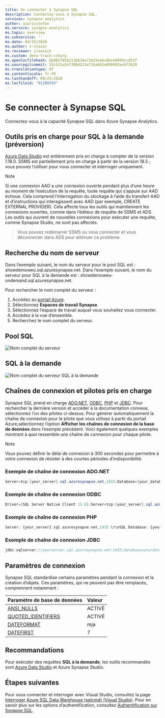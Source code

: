 ```yaml
---
title: Se connecter à Synapse SQL
description: Connectez-vous à Synapse SQL.
services: synapse-analytics
author: azaricstefan
ms.service: synapse-analytics
ms.topic: overview
ms.subservice: ''
ms.date: 04/15/2020
ms.author: v-stazar
ms.reviewer: jrasnick
ms.custom: devx-track-csharp
ms.openlocfilehash: bbd82f856213bb36e71625eabc8bce9999ccd53f
ms.sourcegitcommit: 32c521a2ef396d121e71ba682e098092ac673b30
ms.translationtype: HT
ms.contentlocale: fr-FR
ms.lasthandoff: 09/25/2020
ms.locfileid: "91289393"
---
```

# <a name="connect-to-synapse-sql"></a>Se connecter à Synapse SQL
Connectez-vous à la capacité Synapse SQL dans Azure Synapse Analytics.

## <a name="supported-tools-for-sql-on-demand-preview"></a>Outils pris en charge pour SQL à la demande (préversion)

[Azure Data Studio](/sql/azure-data-studio/download-azure-data-studio) est entièrement pris en charge à compter de la version 1.18.0. SSMS est partiellement pris en charge à partir de la version 18.5 ; vous pouvez l’utiliser pour vous connecter et interroger uniquement.

> [!NOTE]
> Si une connexion AAD a une connexion ouverte pendant plus d’une heure au moment de l’exécution de la requête, toute requête qui s’appuie sur AAD échoue. Cela comprend l’interrogation du stockage à l’aide du transfert AAD et d’instructions qui interagissent avec AAD (par exemple, CREATE EXTERNAL PROVIDER). Cela affecte tous les outils qui maintiennent les connexions ouvertes, comme dans l’éditeur de requête de SSMS et ADS. Les outils qui ouvrent de nouvelles connexions pour exécuter une requête, comme Synapse Studio, ne sont pas affectés.

> Vous pouvez redémarrer SSMS ou vous connecter et vous déconnecter dans ADS pour atténuer ce problème. 

## <a name="find-your-server-name"></a>Recherche du nom de serveur

Dans l’exemple suivant, le nom du serveur pour le pool SQL est : showdemoweu.sql.azuresynapse.net.
Dans l’exemple suivant, le nom du serveur pour SQL à la demande est : showdemoweu-ondemand.sql.azuresynapse.net.

Pour rechercher le nom complet du serveur :

1. Accédez au [portail Azure](https://portal.azure.com).
2. Sélectionnez **Espaces de travail Synapse**.
3. Sélectionnez l’espace de travail auquel vous souhaitez vous connecter.
4. Accédez à la vue d’ensemble.
5. Recherchez le nom complet du serveur.

## <a name="sql-pool"></a>**Pool SQL**

![Nom complet du serveur](./media/connect-overview/server-connect-example.png)

## <a name="sql-on-demand"></a>**SQL à la demande**

![Nom complet du serveur SQL à la demande](./media/connect-overview/server-connect-example-sqlod.png)

## <a name="supported-drivers-and-connection-strings"></a>Chaînes de connexion et pilotes pris en charge
Synapse SQL prend en charge [ADO.NET](https://msdn.microsoft.com/library/e80y5yhx(v=vs.110).aspx), [ODBC](https://msdn.microsoft.com/library/jj730314.aspx), [PHP](https://msdn.microsoft.com/library/cc296172.aspx?f=255&MSPPError=-2147217396) et [JDBC](https://msdn.microsoft.com/library/mt484311(v=sql.110).aspx). Pour rechercher la dernière version et accéder à la documentation connexe, sélectionnez l’un des pilotes ci-dessus. Pour générer automatiquement la chaîne de connexion pour le pilote que vous utilisez à partir du portail Azure,sélectionnez l’option **Afficher les chaînes de connexion de la base de données** dans l’exemple précédent. Voici également quelques exemples montrant à quoi ressemble une chaîne de connexion pour chaque pilote.

> [!NOTE]
> Vous pouvez définir le délai de connexion à 300 secondes pour permettre à votre connexion de résister à des courtes périodes d’indisponibilité.

### <a name="adonet-connection-string-example"></a>Exemple de chaîne de connexion ADO.NET

```csharp
Server=tcp:{your_server}.sql.azuresynapse.net,1433;Database={your_database};User ID={your_user_name};Password={your_password_here};Encrypt=True;TrustServerCertificate=False;Connection Timeout=30;
```

### <a name="odbc-connection-string-example"></a>Exemple de chaîne de connexion ODBC

```csharp
Driver={SQL Server Native Client 11.0};Server=tcp:{your_server}.sql.azuresynapse.net,1433;Database={your_database};Uid={your_user_name};Pwd={your_password_here};Encrypt=yes;TrustServerCertificate=no;Connection Timeout=30;
```

### <a name="php-connection-string-example"></a>Exemple de chaîne de connexion PHP

```PHP
Server: {your_server}.sql.azuresynapse.net,1433 \r\nSQL Database: {your_database}\r\nUser Name: {your_user_name}\r\n\r\nPHP Data Objects(PDO) Sample Code:\r\n\r\ntry {\r\n   $conn = new PDO ( \"sqlsrv:server = tcp:{your_server}.sql.azuresynapse.net,1433; Database = {your_database}\", \"{your_user_name}\", \"{your_password_here}\");\r\n    $conn->setAttribute( PDO::ATTR_ERRMODE, PDO::ERRMODE_EXCEPTION );\r\n}\r\ncatch ( PDOException $e ) {\r\n   print( \"Error connecting to SQL Server.\" );\r\n   die(print_r($e));\r\n}\r\n\rSQL Server Extension Sample Code:\r\n\r\n$connectionInfo = array(\"UID\" => \"{your_user_name}\", \"pwd\" => \"{your_password_here}\", \"Database\" => \"{your_database}\", \"LoginTimeout\" => 30, \"Encrypt\" => 1, \"TrustServerCertificate\" => 0);\r\n$serverName = \"tcp:{your_server}.sql.azuresynapse.net,1433\";\r\n$conn = sqlsrv_connect($serverName, $connectionInfo);
```

### <a name="jdbc-connection-string-example"></a>Exemple de chaîne de connexion JDBC

```Java
jdbc:sqlserver://yourserver.sql.azuresynapse.net:1433;database=yourdatabase;user={your_user_name};password={your_password_here};encrypt=true;trustServerCertificate=false;hostNameInCertificate=*.sql.azuresynapse.net;loginTimeout=30;
```

## <a name="connection-settings"></a>Paramètres de connexion
Synapse SQL standardise certains paramètres pendant la connexion et la création d’objets. Ces paramètres, qui ne peuvent pas être remplacés, comprennent notamment :

| Paramètre de base de données | Valeur |
|:--- |:--- |
| [ANSI_NULLS](/sql/t-sql/statements/set-ansi-nulls-transact-sql?toc=/azure/synapse-analytics/toc.json&bc=/azure/synapse-analytics/breadcrumb/toc.json&view=azure-sqldw-latest&preserve-view=true) |ACTIVÉ |
| [QUOTED_IDENTIFIERS](/sql/t-sql/statements/set-quoted-identifier-transact-sql?toc=/azure/synapse-analytics/toc.json&bc=/azure/synapse-analytics/breadcrumb/toc.json&view=azure-sqldw-latest&preserve-view=true) |ACTIVÉ |
| [DATEFORMAT](/sql/t-sql/statements/set-dateformat-transact-sql?toc=/azure/synapse-analytics/toc.json&bc=/azure/synapse-analytics/breadcrumb/toc.json&view=azure-sqldw-latest&preserve-view=true) |mja |
| [DATEFIRST](/sql/t-sql/statements/set-datefirst-transact-sql?toc=/azure/synapse-analytics/toc.json&bc=/azure/synapse-analytics/breadcrumb/toc.json&view=azure-sqldw-latest&preserve-view=true) |7 |

## <a name="recommendations"></a>Recommandations

Pour exécuter des requêtes **SQL à la demande**, les outils recommandés sont [Azure Data Studio](get-started-azure-data-studio.md) et Azure Synapse Studio.

## <a name="next-steps"></a>Étapes suivantes
Pour vous connecter et interroger avec Visual Studio, consultez la page [Interroger Azure SQL Data Warehouse (sqlcmd) (Visual Studio)](../sql-data-warehouse/sql-data-warehouse-query-visual-studio.md?toc=/azure/synapse-analytics/toc.json&bc=/azure/synapse-analytics/breadcrumb/toc.json). Pour en savoir plus sur les options d’authentification, consultez [Authentification sur Synapse SQL](../sql-data-warehouse/sql-data-warehouse-authentication.md?toc=/azure/synapse-analytics/toc.json&bc=/azure/synapse-analytics/breadcrumb/toc.json).